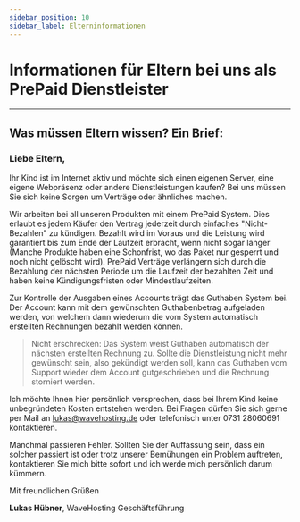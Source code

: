 ```yaml
---
sidebar_position: 10
sidebar_label: Elterninformationen
---
```


# Informationen für Eltern bei uns  als PrePaid Dienstleister
-----
## Was müssen Eltern wissen? Ein Brief:

### Liebe Eltern,

Ihr Kind ist im Internet aktiv und möchte sich einen eigenen Server, eine eigene Webpräsenz oder andere Dienstleistungen kaufen? Bei uns müssen Sie sich keine Sorgen um Verträge oder ähnliches machen.

Wir arbeiten bei all unseren Produkten mit einem PrePaid System. Dies erlaubt es jedem Käufer den Vertrag jederzeit durch einfaches "Nicht-Bezahlen" zu kündigen. Bezahlt wird im Voraus und die Leistung wird garantiert bis zum Ende der Laufzeit erbracht, wenn nicht sogar länger (Manche Produkte haben eine Schonfrist, wo das Paket nur gesperrt und noch nicht gelöscht wird).
PrePaid Verträge verlängern sich durch die Bezahlung der nächsten Periode um die Laufzeit der bezahlten Zeit und haben keine Kündigungsfristen oder Mindestlaufzeiten.

Zur Kontrolle der Ausgaben eines Accounts trägt das Guthaben System bei. Der Account kann mit dem gewünschten Guthabenbetrag aufgeladen werden, von welchem dann wiederum die vom System automatisch erstellten Rechnungen bezahlt werden können.

> Nicht erschrecken: Das System weist Guthaben automatisch der nächsten erstellten Rechnung zu. Sollte die Dienstleistung nicht mehr gewünscht sein, also gekündigt werden soll, kann das Guthaben vom Support wieder dem Account gutgeschrieben und die Rechnung storniert werden.

Ich möchte Ihnen hier persönlich versprechen, dass bei Ihrem Kind keine unbegründeten Kosten entstehen werden. Bei Fragen dürfen Sie sich gerne per Mail an lukas@wavehosting.de oder telefonisch unter 0731 28060691 kontaktieren.

Manchmal passieren Fehler. Sollten Sie der Auffassung sein, dass ein solcher passiert ist oder trotz unserer Bemühungen ein Problem auftreten, kontaktieren Sie mich bitte sofort und ich werde mich persönlich darum kümmern.

Mit freundlichen Grüßen

**Lukas Hübner**, WaveHosting Geschäftsführung
